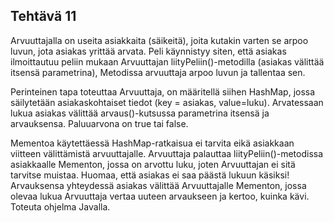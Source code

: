 ## Tehtävä 11

Arvuuttajalla on useita asiakkaita (säikeitä), joita kutakin varten se arpoo luvun, jota asiakas yrittää arvata. Peli käynnistyy siten, että asiakas ilmoittautuu peliin mukaan Arvuuttajan liityPeliin()-metodilla (asiakas välittää itsensä parametrina), Metodissa arvuuttaja arpoo luvun ja tallentaa sen. 

Perinteinen tapa toteuttaa Arvuuttaja, on määritellä siihen HashMap, jossa säilytetään asiakaskohtaiset tiedot (key = asiakas, value=luku). Arvatessaan lukua asiakas välittää arvaus()-kutsussa parametrina itsensä ja arvauksensa. Paluuarvona on true tai false.

Mementoa käytettäessä HashMap-ratkaisua ei tarvita eikä asiakkaan viitteen välittämistä arvuuttajalle. Arvuuttaja palauttaa liityPeliin()-metodissa asiakkaalle Mementon, jossa on arvottu luku, joten  Arvuuttajan ei sitä tarvitse muistaa. Huomaa, että asiakas ei saa päästä lukuun käsiksi! Arvauksensa yhteydessä asiakas välittää Arvuuttajalle Mementon, jossa olevaa lukua Arvuuttaja vertaa uuteen arvaukseen ja kertoo, kuinka kävi.
Toteuta ohjelma Javalla.
